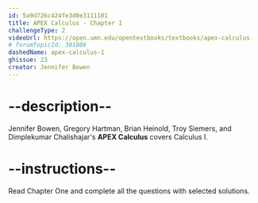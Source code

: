 ```yaml
---
id: 5a9d726c424fe3d0e3111101
title: APEX Calculus - Chapter 1
challengeType: 2
videoUrl: https://open.umn.edu/opentextbooks/textbooks/apex-calculus
# forumTopicId: 301086
dashedName: apex-calculus-1
ghissue: 23
creator: Jennifer Bowen 
---
```


# --description--

Jennifer Bowen, Gregory Hartman, Brian Heinold, Troy Siemers, and Dimplekumar Chalishajar's __APEX Calculus__ covers Calculus I.

# --instructions--

Read Chapter One and complete all the questions with selected solutions.